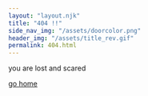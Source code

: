 ```yaml
---
layout: "layout.njk"
title: "404 !!"
side_nav_img: "/assets/doorcolor.png"
header_img: "/assets/title_rev.gif"
permalink: 404.html
---
```


you are lost and scared

<audio autoplay>
    <source src="/assets/667869036697384.mp3" type="audio/mpeg">
    Your browser does not support the audio element.
</audio>

[go home](/)